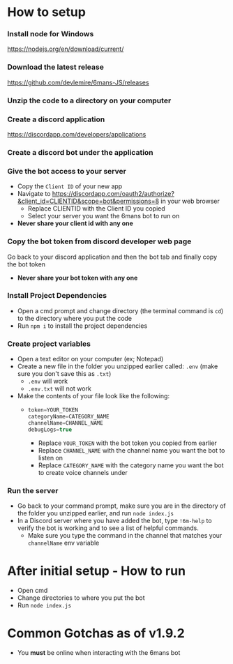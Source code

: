# How to setup

### Install node for Windows
https://nodejs.org/en/download/current/

### Download the latest release
https://github.com/devlemire/6mans-JS/releases

### Unzip the code to a directory on your computer

### Create a discord application
https://discordapp.com/developers/applications
 
### Create a discord bot under the application

### Give the bot access to your server
- Copy the `Client ID` of your new app
- Navigate to https://discordapp.com/oauth2/authorize?&client_id=CLIENTID&scope=bot&permissions=8 in your web browser
  - Replace CLIENTID with the Client ID you copied
  - Select your server you want the 6mans bot to run on
- <b>Never share your client id with any one</b>
  
### Copy the bot token from discord developer web page
Go back to your discord application and then the bot tab and finally copy the bot token
- <b>Never share your bot token with any one</b>

### Install Project Dependencies
- Open a cmd prompt and change directory (the terminal command is `cd`) to the directory where you put the code
- Run `npm i` to install the project dependencies

### Create project variables
- Open a text editor on your computer (ex; Notepad)
- Create a new file in the folder you unzipped earlier called: `.env` (make sure you don't save this as `.txt`)
  - `.env` will work
  - `.env.txt` will not work
- Make the contents of your file look like the following:
  - ```js
    token=YOUR_TOKEN
    categoryName=CATEGORY_NAME
    channelName=CHANNEL_NAME
    debugLogs=true
    ```
    - Replace `YOUR_TOKEN` with the bot token you copied from earlier
    - Replace `CHANNEL_NAME` with the channel name you want the bot to listen on
    - Replace `CATEGORY_NAME` with the category name you want the bot to create voice channels under
 
### Run the server
- Go back to your command prompt, make sure you are in the directory of the folder you unzipped earlier, and run `node index.js`
- In a Discord server where you have added the bot, type `!6m-help` to verify the bot is working and to see a list of helpful commands.
  - Make sure you type the command in the channel that matches your `channelName` env variable

# After initial setup - How to run

- Open cmd
- Change directories to where you put the bot
- Run `node index.js`

# Common Gotchas as of v1.9.2

- You <b>must</b> be online when interacting with the 6mans bot
